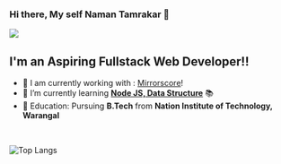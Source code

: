 ### Hi there, My self Naman Tamrakar  👋
![](https://komarev.com/ghpvc/?username=namantam1&label=PROFILE+VIEWS&color=ff69b4)

## I'm an Aspiring Fullstack Web Developer!!
- 🔭 I am currently working with : [Mirrorscore](https://mirrorscore.com)!
- 🌱 I’m currently learning [**Node JS, Data Structure**](https://nodejs.org/) 📚
- 📙 Education: Pursuing **B.Tech** from **Nation Institute of Technology, Warangal**

<br/>

![Top Langs](https://github-readme-stats.vercel.app/api/top-langs/?username=namantam1&layout=compact)


<!--
**namantam1/namantam1** is a ✨ _special_ ✨ repository because its `README.md` (this file) appears on your GitHub profile.

Here are some ideas to get you started:

- 🔭 I’m currently working on ...
- 🌱 I’m currently learning ...
- 👯 I’m looking to collaborate on ...
- 🤔 I’m looking for help with ...
- 💬 Ask me about ...
- 📫 How to reach me: ...
- 😄 Pronouns: ...
- ⚡ Fun fact: ...
-->
